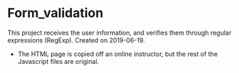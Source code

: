 # Form_validation
This project receives the user information, and verifies them through
regular expressions (RegExp). Created on 2019-06-19.

- The HTML page is copied off an online instructor, but the rest of the
Javascript files are original.